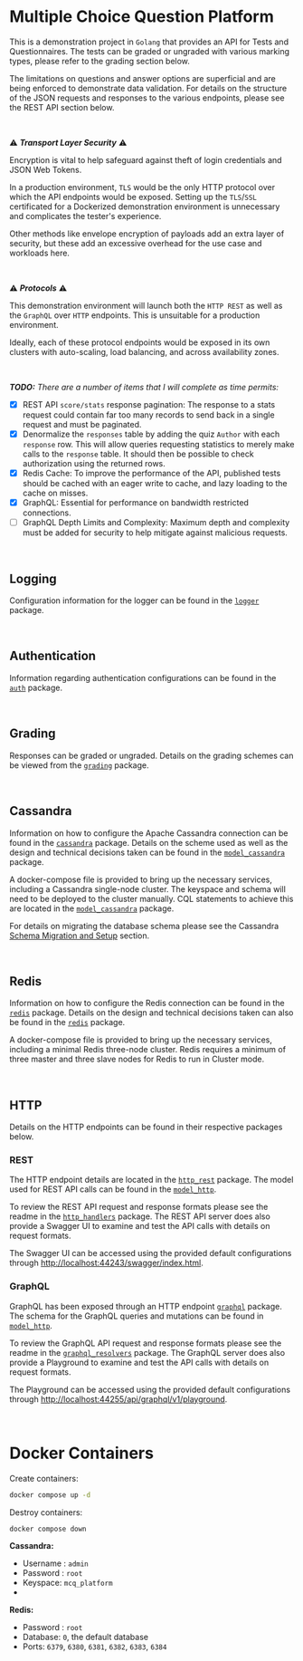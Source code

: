# Multiple Choice Question Platform

This is a demonstration project in `Golang` that provides an API for Tests and Questionnaires. The tests can be graded
or ungraded with various marking types, please refer to the grading section below.

The limitations on questions and answer options are superficial and are being enforced to demonstrate data validation.
For details on the structure of the JSON requests and responses to the various endpoints, please see the REST API section
below.

<br/>

:warning: **_Transport Layer Security_** :warning:

Encryption is vital to help safeguard against theft of login credentials and JSON Web Tokens.

In a production environment, `TLS` would be the only HTTP protocol over which the API endpoints would be exposed. Setting
up the `TLS`/`SSL` certificated for a Dockerized demonstration environment is unnecessary and complicates the tester's
experience.

Other methods like envelope encryption of payloads add an extra layer of security, but these add an excessive overhead for
the use case and workloads here.

<br/>

:warning: **_Protocols_** :warning:

This demonstration environment will launch both the `HTTP REST` as well as the `GraphQL` over `HTTP` endpoints. This is
unsuitable for a production environment.

Ideally, each of these protocol endpoints would be exposed in its own clusters with auto-scaling, load balancing, and
across availability zones.

<br/>

**_TODO:_** _There are a number of items that I will complete as time permits:_

- [x] REST API `score/stats` response pagination: The response to a stats request could contain far too many records to 
      send back in a single request and must be paginated.
- [x] Denormalize the `responses` table by adding the quiz `Author` with each `response` row. This will allow queries
      requesting statistics to merely make calls to the `response` table. It should then be possible to check
      authorization using the returned rows.
- [x] Redis Cache: To improve the performance of the API, published tests should be cached with an eager write to cache, 
      and lazy loading to the cache on misses.
- [x] GraphQL: Essential for performance on bandwidth restricted connections.
- [ ] GraphQL Depth Limits and Complexity: Maximum depth and complexity must be added for security to help mitigate 
      against malicious requests.

<br/>

## Logging

Configuration information for the logger can be found in the [`logger`](pkg/logger) package.

<br/>

## Authentication

Information regarding authentication configurations can be found in the [`auth`](pkg/auth) package.

<br/>

## Grading

Responses can be graded or ungraded. Details on the grading schemes can be viewed from the [`grading`](pkg/grading) package.

<br/>

## Cassandra

Information on how to configure the Apache Cassandra connection can be found in the [`cassandra`](pkg/cassandra) package.
Details on the scheme used as well as the design and technical decisions taken can be found in the
[`model_cassandra`](pkg/model/cassandra) package.

A docker-compose file is provided to bring up the necessary services, including a Cassandra single-node cluster. The
keyspace and schema will need to be deployed to the cluster manually. CQL statements to achieve this are located in the
[`model_cassandra`](pkg/model/cassandra) package.

For details on migrating the database schema please see the Cassandra
[Schema Migration and Setup](pkg/model/cassandra#schema-migration-and-setup) section.

<br/>

## Redis

Information on how to configure the Redis connection can be found in the [`redis`](pkg/redis) package.
Details on the design and technical decisions taken can also be found in the [`redis`](pkg/redis) package.

A docker-compose file is provided to bring up the necessary services, including a minimal Redis three-node cluster. Redis
requires a minimum of three master and three slave nodes for Redis to run in Cluster mode.

<br/>

## HTTP

Details on the HTTP endpoints can be found in their respective packages below. 

### REST

The HTTP endpoint details are located in the [`http_rest`](pkg/http/rest) package. The model used for REST API calls can
be found in the [`model_http`](pkg/model/http).

To review the REST API request and response formats please see the readme in the [`http_handlers`](pkg/http/rest/handlers)
package. The REST API server does also provide a Swagger UI to examine and test the API calls with details on request
formats.

The Swagger UI can be accessed using the provided default configurations through
[http://localhost:44243/swagger/index.html](http://localhost:44243/swagger/index.html).

### GraphQL

GraphQL has been exposed through an HTTP endpoint [`graphql`](pkg/http/graph) package. The schema for the GraphQL queries
and mutations can be found in [`model_http`](pkg/model/http).

To review the GraphQL API request and response formats please see the readme in the [`graphql_resolvers`](pkg/http/graph/resolvers)
package. The GraphQL server does also provide a Playground to examine and test the API calls with details on request
formats.

The Playground can be accessed using the provided default configurations through
[http://localhost:44255/api/graphql/v1/playground](http://localhost:44255/api/graphql/v1/playground).

<br/>

# Docker Containers

Create containers:
```bash
docker compose up -d
```

Destroy containers:
```bash
docker compose down
```

**Cassandra:**
- Username : `admin`
- Password : `root`
- Keyspace: `mcq_platform`
- 
**Redis:**
- Password : `root`
- Database: `0`, the default database
- Ports: `6379`, `6380`, `6381`, `6382`, `6383`, `6384`
